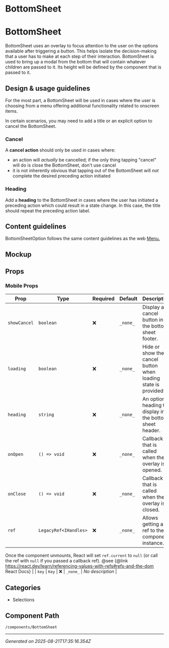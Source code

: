 # BottomSheet

# BottomSheet

BottomSheet uses an overlay to focus attention to the user on the options
available after triggering a button. This helps isolate the decision-making that
a user has to make at each step of their interaction. BottomSheet is used to
bring up a modal from the bottom that will contain whatever children are passed
to it. Its height will be defined by the component that is passed to it.

## Design & usage guidelines

For the most part, a BottomSheet will be used in cases where the user is
choosing from a menu offering additional functionality related to onscreen
items.

In certain scenarios, you may need to add a title or an explicit option to
cancel the BottomSheet.

### Cancel

A **cancel action** should only be used in cases where:

- an action will _actually_ be cancelled; if the only thing tapping "cancel"
  will do is close the BottomSheet, don't use cancel
- it is not inherently obvious that tapping out of the BottomSheet will _not_
  complete the desired preceding action initiated

### Heading

Add a **heading** to the BottomSheet in cases where the user has initiated a
preceding action which could result in a state change. In this case, the title
should repeat the preceding action label.

## Content guidelines

BottomSheetOption follows the same content guidelines as the web
[Menu.](../?path=/docs/components-navigation-menu--docs#content-guidelines)

## Mockup

<Figma
  collapsable
  url="https://www.figma.com/file/avvgu5SkbBvS8lGVePBsqO/%F0%9F%92%99-Product%2FMobile?node-id=19494%3A110480"
/>

## Props

### Mobile Props

| Prop         | Type                  | Required | Default  | Description                                                    |
| ------------ | --------------------- | -------- | -------- | -------------------------------------------------------------- |
| `showCancel` | `boolean`             | ❌       | `_none_` | Display a cancel button in the bottom sheet footer.            |
| `loading`    | `boolean`             | ❌       | `_none_` | Hide or show the cancel button when loading state is provided. |
| `heading`    | `string`              | ❌       | `_none_` | An optional heading to display in the bottom sheet header.     |
| `onOpen`     | `() => void`          | ❌       | `_none_` | Callback that is called when the overlay is opened.            |
| `onClose`    | `() => void`          | ❌       | `_none_` | Callback that is called when the overlay is closed.            |
| `ref`        | `LegacyRef<IHandles>` | ❌       | `_none_` | Allows getting a ref to the component instance.                |

Once the component unmounts, React will set `ref.current` to `null` (or call the
ref with `null` if you passed a callback ref). @see {@link
https://react.dev/learn/referencing-values-with-refs#refs-and-the-dom React
Docs} | | `key` | `Key` | ❌ | `_none_` | _No description_ |

## Categories

- Selections

## Component Path

`/components/BottomSheet`

---

_Generated on 2025-08-21T17:35:16.354Z_

